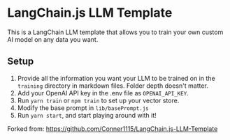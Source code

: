 # LangChain.js LLM Template

This is a LangChain LLM template that allows you to train your own custom AI model on any data you want.

## Setup

1. Provide all the information you want your LLM to be trained on in the `training` directory in markdown files. Folder depth doesn't matter.
2. Add your OpenAI API key in the .env file as `OPENAI_API_KEY`.
3. Run `yarn train` or `npm train` to set up your vector store.
4. Modify the base prompt in `lib/basePrompt.js`
5. Run `yarn start`, and start playing around with it!

Forked from: https://github.com/Conner1115/LangChain.js-LLM-Template
